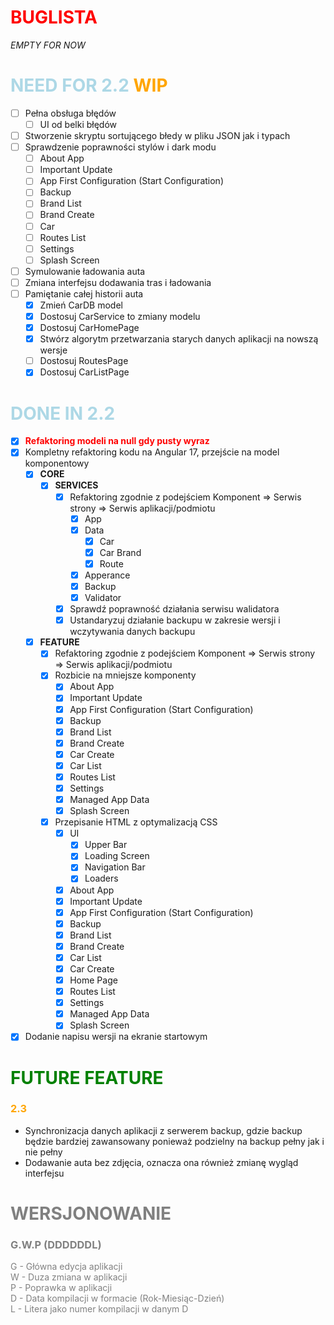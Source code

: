 # <r>BUGLISTA
*EMPTY FOR NOW*

# <lb>NEED FOR 2.2 <o>**WIP**</o>
- [ ] Pełna obsługa błędów
    - [ ] UI od belki błędów
- [ ] Stworzenie skryptu sortującego błedy w pliku JSON jak i typach
- [ ] Sprawdzenie poprawności stylów i dark modu
    - [ ] About App
    - [ ] Important Update
    - [ ] App First Configuration (Start Configuration)
    - [ ] Backup
    - [ ] Brand List
    - [ ] Brand Create
    - [ ] Car 
    - [ ] Routes List
    - [ ] Settings
    - [ ] Splash Screen
- [ ] Symulowanie ładowania auta
- [ ] Zmiana interfejsu dodawania tras i ładowania
- [ ] Pamiętanie całej historii auta
    - [x] Zmień CarDB model
    - [x] Dostosuj CarService to zmiany modelu
    - [x] Dostosuj CarHomePage
    - [x] Stwórz algorytm przetwarzania starych danych aplikacji na nowszą wersje
    - [ ] Dostosuj RoutesPage
    - [x] Dostosuj CarListPage

# <lb>DONE IN 2.2

- [x] <r>**Refaktoring modeli na null gdy pusty wyraz** </r>
- [x] Kompletny refaktoring kodu na Angular 17, przejście na model komponentowy
    - [x] **CORE**
        - [x] **SERVICES**
            - [x] Refaktoring zgodnie z podejściem 
                    Komponent => Serwis strony => Serwis aplikacji/podmiotu
                - [x] App 
                - [x] Data
                    - [x] Car 
                    - [x] Car Brand
                    - [x] Route
                - [x] Apperance
                - [x] Backup
                - [x] Validator 
            - [x] Sprawdź poprawność działania serwisu walidatora
            - [x] Ustandaryzuj działanie backupu w zakresie wersji i wczytywania danych backupu
    - [x] **FEATURE**
        - [x] Refaktoring zgodnie z podejściem 
                Komponent => Serwis strony => Serwis aplikacji/podmiotu
        - [x] Rozbicie na mniejsze komponenty
            - [x] About App
            - [x] Important Update
            - [x] App First Configuration (Start Configuration)
            - [x] Backup
            - [x] Brand List
            - [x] Brand Create
            - [x] Car Create
            - [x] Car List 
            - [x] Routes List
            - [x] Settings
            - [x] Managed App Data
            - [x] Splash Screen
        - [x] Przepisanie HTML z optymalizacją CSS
            - [x] UI
                - [x] Upper Bar
                - [x] Loading Screen
                - [x] Navigation Bar
                - [x] Loaders 
            - [x] About App
            - [x] Important Update
            - [x] App First Configuration (Start Configuration)
            - [x] Backup
            - [x] Brand List
            - [x] Brand Create
            - [x] Car List
            - [x] Car Create
            - [x] Home Page 
            - [x] Routes List
            - [x] Settings
            - [x] Managed App Data
            - [x] Splash Screen
- [x] Dodanie napisu wersji na ekranie startowym

# <g>FUTURE FEATURE

### <o>2.3
- Synchronizacja danych aplikacji z serwerem backup, gdzie backup będzie bardziej zawansowany ponieważ podzielny na backup pełny jak i nie pełny
- Dodawanie auta bez zdjęcia, oznacza ona również zmianę wygląd interfejsu

# <gr>WERSJONOWANIE

### <gr>G.W.P (DDDDDDL)

<gr>G - Główna edycja aplikacji<br>
W - Duza zmiana w aplikacji<br>
P - Poprawka w aplikacji<br>
D - Data kompilacji w formacie (Rok-Miesiąc-Dzień)<br>
L - Litera jako numer kompilacji w danym D<br>

<style>
r { color: Red }
o { color: Orange }
g { color: Green }
lb { color: Lightblue }
gr { color: gray }
dg { color: DarkGreen }
db { color: Darkblue}
</style>
